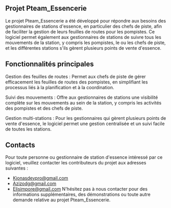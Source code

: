 ## Projet Pteam_Essencerie
Le projet Pteam_Essencerie a été développé pour répondre aux besoins des gestionnaires de stations d'essence, en particulier des chefs de piste, afin de faciliter la gestion de leurs feuilles de routes pour les pompistes. Ce logiciel permet également aux gestionnaires de stations de suivre tous les mouvements de la station, y compris les pompistes, le ou les chefs de piste, et les différentes stations s'ils gèrent plusieurs points de vente d'essence.

## Fonctionnalités principales
Gestion des feuilles de routes : Permet aux chefs de piste de gérer efficacement les feuilles de routes des pompistes, en simplifiant les processus liés à la planification et à la coordination.

Suivi des mouvements : Offre aux gestionnaires de stations une visibilité complète sur les mouvements au sein de la station, y compris les activités des pompistes et des chefs de piste.

Gestion multi-stations : Pour les gestionnaires qui gèrent plusieurs points de vente d'essence, le logiciel permet une gestion centralisée et un suivi facile de toutes les stations.

## Contacts
Pour toute personne ou gestionnaire de station d'essence intéressé par ce logiciel, veuillez contacter les contributeurs du projet aux adresses suivantes :

- Kjonasdevpro@gmail.com
- Azizodg@gmail.com
- Elisimpore@gmail.com
N'hésitez pas à nous contacter pour des informations supplémentaires, des démonstrations ou toute autre demande relative au projet Pteam_Essencerie.
